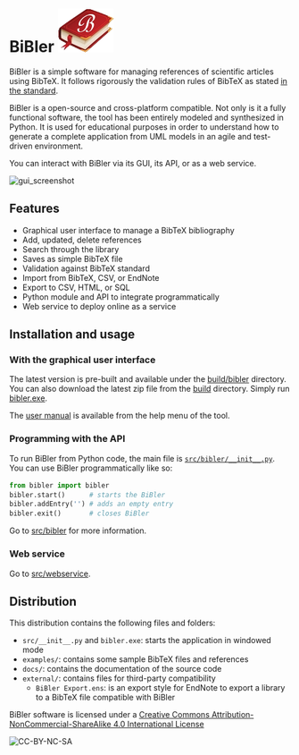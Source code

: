 # BiBler ![logo](https://raw.githubusercontent.com/esyriani/bibler/master/src/bibler/utils/resources/bibler.png)
BiBler is a simple software for managing references of scientific articles using BibTeX.
It follows rigorously the validation rules of BibTeX as stated [in the standard](http://www.openoffice.org/bibliographic/bibtex-defs.html).

BiBler is a open-source and cross-platform compatible. 
Not only is it a fully functional software, the tool has been entirely modeled and synthesized in Python.
It is used for educational purposes in order to understand how to generate a complete application from UML models in an agile and test-driven environment.

You can interact with BiBler via its GUI, its API, or as a web service.

![gui_screenshot](https://a.fsdn.com/con/app/proj/bibler/screenshots/screenshot.png/1)
<!--![console_screenshot](https://a.fsdn.com/con/app/proj/bibler/screenshots/library.png/1)-->

## Features
- Graphical user interface to manage a BibTeX bibliography
- Add, updated, delete references
- Search through the library
- Saves as simple BibTeX file
- Validation against BibTeX standard
- Import from BibTeX, CSV, or EndNote
- Export to CSV, HTML, or SQL
- Python module and API to integrate programmatically
- Web service to deploy online as a service

## Installation and usage

### With the graphical user interface

The latest version is pre-built and available under the [build/bibler](build/bibler) directory.
You can also download the latest zip file from the [build](build) directory.
Simply run [bibler.exe](build/bibler/bibler.exe).

The [user manual](src/bibler/utils/resources/manual.md) is available from the help menu of the tool.


### Programming with the API

To run BiBler from Python code, the main file is [`src/bibler/__init__.py`](src/bibler/__init__.py).
You can use BiBler programmatically like so:
```python
from bibler import bibler 
bibler.start()      # starts the BiBler
bibler.addEntry('') # adds an empty entry
bibler.exit()       # closes BiBler
```

Go to [src/bibler](src/bibler) for more information.

### Web service

Go to [src/webservice](src/webservice).


## Distribution

This distribution contains the following files and folders:
- `src/__init__.py` and `bibler.exe`: starts the application in windowed mode
- `examples/`: contains some sample BibTeX files and references
- `docs/`: contains the documentation of the source code
- `external/`: contains files for third-party compatibility
    - `BiBler Export.ens`: is an export style for EndNote to export a library to a BibTeX file compatible with BiBler

BiBler software is licensed under a [Creative Commons Attribution-NonCommercial-ShareAlike 4.0 International License](http://creativecommons.org/licenses/by-nc-sa/4.0)

![CC-BY-NC-SA](https://i.creativecommons.org/l/by-nc-sa/4.0/88x31.png)
